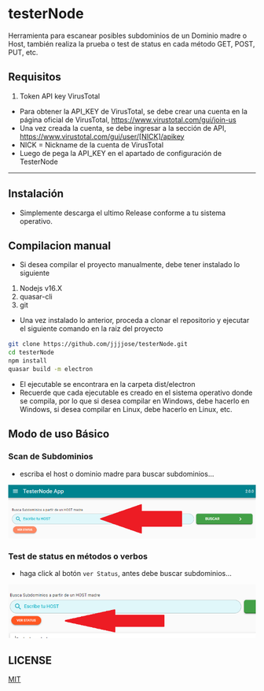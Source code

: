 # testerNode

Herramienta para escanear posibles subdominios de un Dominio madre o Host, también realiza la prueba o test de status en cada método GET, POST, PUT, etc.

## Requisitos

1. Token API key VirusTotal

- Para obtener la API_KEY de VirusTotal, se debe crear una cuenta en la página oficial de VirusTotal, https://www.virustotal.com/gui/join-us
- Una vez creada la cuenta, se debe ingresar a la sección de API, https://www.virustotal.com/gui/user/[NICK]/apikey
- NICK = Nickname de la cuenta de VirusTotal
- Luego de pega la API_KEY en el apartado de configuración de TesterNode

---

## Instalación

- Simplemente descarga el ultimo Release conforme a tu sistema operativo.

## Compilacion manual

- Si desea compilar el proyecto manualmente, debe tener instalado lo siguiente

1. Nodejs v16.X
2. quasar-cli
3. git

- Una vez instalado lo anterior, proceda a clonar el repositorio y ejecutar el siguiente comando en la raiz del proyecto

```bash
git clone https://github.com/jjjjose/testerNode.git
cd testerNode
npm install
quasar build -m electron
```

- El ejecutable se encontrara en la carpeta dist/electron
- Recuerde que cada ejecutable es creado en el sistema operativo donde se compila, por lo que si desea compilar en Windows, debe hacerlo en Windows, si desea compilar en Linux, debe hacerlo en Linux, etc.

## Modo de uso Básico

### Scan de Subdominios

- escriba el host o dominio madre para buscar subdominios...

![scan](assets/img/escaner-subdominio.png)

### Test de status en métodos o verbos

- haga click al botón `ver Status`, antes debe buscar subdominios...

![scan](assets/img/ver-status.png)

## LICENSE

[MIT](LICENSE)
